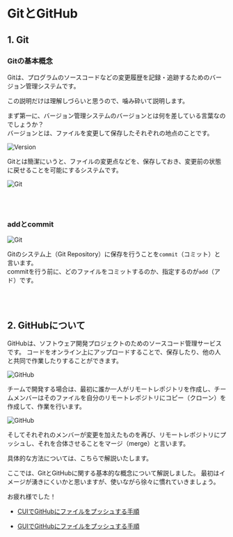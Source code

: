 # GitとGitHub

## 1. Git

### Gitの基本概念
Gitは、プログラムのソースコードなどの変更履歴を記録・追跡するためのバージョン管理システムです。
<!-- （[Wikipedia](https://ja.wikipedia.org/wiki/Git）)） -->

この説明だけは理解しづらいと思うので、噛み砕いて説明します。

まず第一に、バージョン管理システムのバージョンとは何を差している言葉なのでしょうか？<br>
バージョンとは、ファイルを変更して保存したそれぞれの地点のことです。

![Version](img/git1.jpg)

Gitとは簡潔にいうと、ファイルの変更点などを、保存しておき、変更前の状態に戻せることを可能にするシステムです。

![Git](img/git_basic.jpg)

<br>
<br>

### addとcommit

![Git](img/local_repo.jpg)

Gitのシステム上（Git Repository）に保存を行うことを`commit`（コミット）と言います。<br>
commitを行う前に、どのファイルをコミットするのか、指定するのが`add`（アド）です。

<br>
<br>

## 2. GitHubについて

GitHubは、ソフトウェア開発プロジェクトのためのソースコード管理サービスです。
コードをオンライン上にアップロードすることで、保存したり、他の人と共同で作業したりすることができます。

![GitHub](img/GitHub.jpg)

チームで開発する場合は、最初に誰か一人がリモートレポジトリを作成し、チームメンバーはそのファイルを自分のリモートレポジトリにコピー（クローン）を作成して、作業を行います。

![GitHub](img/github_team.jpg)

そしてそれぞれのメンバーが変更を加えたものを再び、リモートレポジトリにプッシュし、それを合体させることをマージ（merge）と言います。

具体的な方法については、こちらで解説いたします。

ここでは、GitとGitHubに関する基本的な概念について解説しました。
最初はイメージが湧きにくいかと思いますが、使いながら徐々に慣れていきましょう。

お疲れ様でした！

- [CUIでGitHubにファイルをプッシュする手順](https://github.com/NexSeed00/STO/blob/master/PHP%E5%9F%BA%E7%A4%8E/Git/22-2_CUI%E3%81%A7%E3%83%95%E3%82%A1%E3%82%A4%E3%83%AB%E3%82%92push.md)

- [GUIでGitHubにファイルをプッシュする手順](https://github.com/NexSeed00/STO/blob/master/PHP%E5%9F%BA%E7%A4%8E/Git/22-1_Sourcetree%E6%93%8D%E4%BD%9C.md)

